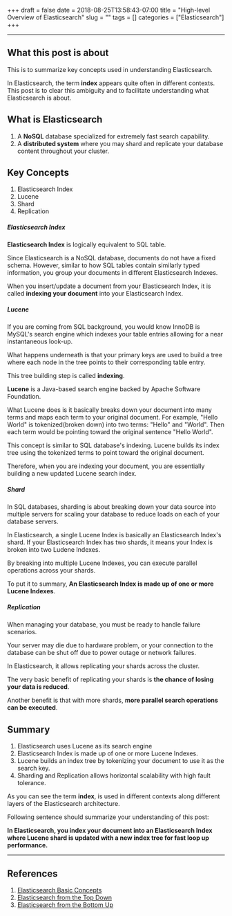 +++
draft = false
date = 2018-08-25T13:58:43-07:00
title = "High-level Overview of Elasticsearch"
slug = ""
tags = []
categories = ["Elasticsearch"]
+++

---

## What this post is about

This is to summarize key concepts used in understanding Elasticsearch.

In Elasticsearch, the term **index** appears quite often in different contexts. This post is to clear this ambiguity and to facilitate understanding what Elasticsearch is about.

## What is Elasticsearch

1. A **NoSQL** database specialized for extremely fast search capability.
2. A **distributed system** where you may shard and replicate your database content throughout your cluster.

## Key Concepts

1. Elasticsearch Index
2. Lucene
3. Shard
4. Replication

##### Elasticsearch Index

**Elasticsearch Index** is logically equivalent to SQL table.

Since Elasticsearch is a NoSQL database, documents do not have a fixed schema. However, similar to how SQL tables contain similarly typed information, you group your documents in different Elasticsearch Indexes.

When you insert/update a document from your Elasticsearch Index, it is called **indexing your document** into your Elasticsearch Index.

##### Lucene

If you are coming from SQL background, you would know InnoDB is MySQL's search engine which indexes your table entries allowing for a near instantaneous look-up.

What happens underneath is that your primary keys are used to build a tree where each node in the tree points to their corresponding table entry.

This tree building step is called **indexing**.

**Lucene** is a Java-based search engine backed by Apache Software Foundation.

What Lucene does is it basically breaks down your document into many terms and maps each term to your original document.
For example, "Hello World" is tokenized(broken down) into two terms: "Hello" and "World". Then each term would be pointing toward the original sentence "Hello World".

This concept is similar to SQL database's indexing. Lucene builds its index tree using the tokenized terms to point toward the original document.

Therefore, when you are indexing your document, you are essentially building a new updated Lucene search index.

##### Shard

In SQL databases, sharding is about breaking down your data source into multiple servers for scaling your database to reduce loads on each of your database servers.

In Elasticsearch, a single Lucene Index is basically an Elasticsearch Index's shard. If your Elasticsearch Index has two shards, it means your Index is broken into two Ludene Indexes.

By breaking into multiple Lucene Indexes, you can execute parallel operations across your shards.

To put it to summary, **An Elasticsearch Index is made up of one or more Lucene Indexes**.

##### Replication

When managing your database, you must be ready to handle failure scenarios.

Your server may die due to hardware problem, or your connection to the database can be shut off due to power outage or network failures.

In Elasticsearch, it allows replicating your shards across the cluster.

The very basic benefit of replicating your shards is **the chance of losing your data is reduced**.

Another benefit is that with more shards, **more parallel search operations can be executed**.

## Summary

1. Elasticsearch uses Lucene as its search engine
2. Elasticsearch Index is made up of one or more Lucene Indexes.
3. Lucene builds an index tree by tokenizing your document to use it as the search key.
4. Sharding and Replication allows horizontal scalability with high fault tolerance.

As you can see the term **index**, is used in different contexts along different layers of the Elasticsearch architecture.

Following sentence should summarize your understanding of this post:

**In Elasticsearch, you index your document into an Elasticsearch Index where Lucene shard is updated with a new index tree for fast loop up performance.**

---

## References

1. [Elasticsearch Basic Concepts](https://www.elastic.co/guide/en/elasticsearch/reference/current/_basic_concepts.html)
2. [Elasticsearch from the Top Down](https://www.elastic.co/blog/found-elasticsearch-top-down)
3. [Elasticsearch from the Bottom Up](https://www.elastic.co/blog/found-elasticsearch-from-the-bottom-up)
